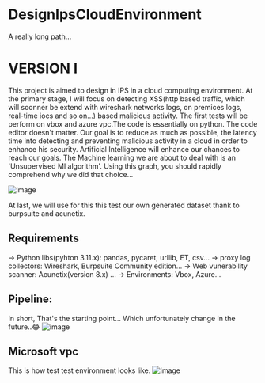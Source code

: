 # DesignIpsCloudEnvironment
A really long path...
# VERSION I
This project is aimed to design in IPS in a cloud computing environment. At the primary stage, I will focus on detecting 
XSS(http based traffic, which will soonner be extend with wireshark networks logs, on premices logs, real-time iocs and so on...) based malicious activity. 
The first tests will be perform on vbox and azure vpc.The code is essentially on python. The code editor doesn't matter.
Our goal is to reduce as much as possible, the latency time into detecting and preventing malicious activity in a cloud in order to enhance his
security. Artificial Intelligence will enhance our chances to reach our goals. The Machine learning we are about to deal with is an 'Unsupervised Ml algorithm'.
Using this graph, you should rapidly comprehend why we did that choice...

![image](https://github.com/heerbx/DesignIpsCloudEnvironment/assets/70644385/62891c89-a062-4a68-80c0-0b9a7396979c)

At last, we will use for this this test our own generated dataset thank to burpsuite and acunetix.
##  Requirements
-> Python libs(pyhton 3.11.x): pandas, pycaret, urllib, ET, csv...
-> proxy log collectors: Wireshark, Burpsuite Community edition...
-> Web vunerability scanner: Acunetix(version 8.x) ...
-> Environments: Vbox, Azure...

## Pipeline:
In short, That's the starting point... Which unfortunately change in the future..😂
![image](https://github.com/heerbx/DesignIpsCloudEnvironment/assets/70644385/4c00f5d4-8ccb-47ea-b0fd-be0b5de94b92)

## Microsoft vpc
This is how test test environment looks like.
![image](https://github.com/heerbx/DesignIpsCloudEnvironment/assets/70644385/b9ce3238-52fd-43f2-8148-5f2856824688)


